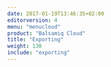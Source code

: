 ```yaml
---
date: 2017-01-19T13:46:35+02:00
editorversion: 4
menu: "menucloud"
product: "Balsamiq Cloud"
title: "Exporting"
weight: 130
include: "exporting"
---
```

